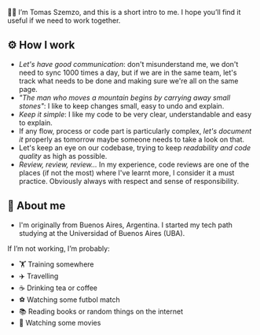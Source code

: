 👋🏽 I’m Tomas Szemzo, and this is a short intro to me. I hope you’ll find it useful if we need to work together.

## ⚙️ How I work

- <em>Let's have good communication</em>: don't misunderstand me, we don't need to sync 1000 times a day, but if we are in the same team, let's track what needs to be done and making sure we're all on the same page.
- <em>"The man who moves a mountain begins by carrying away small stones"</em>: I like to keep changes small, easy to undo and explain.
- <em>Keep it simple</em>: I like my code to be very clear, understandable and easy to explain.
- If any flow, process or code part is particularly complex, <em>let's document it</em> properly as tomorrow maybe someone needs to take a look on that.
- Let's keep an eye on our codebase, trying to keep <em>readability and code quality</em> as high as possible.
- <em>Review, review, review...</em> In my experience, code reviews are one of the places (if not the most) where I've learnt more, I consider it a must practice. Obviously always with respect and sense of responsibility.

## 💫 About me

* I'm originally from Buenos Aires, Argentina. I started my tech path studying at the Universidad of Buenos Aires (UBA).

If I’m not working, I’m probably:
- 🏋️ Training somewhere
- ✈️ Travelling
- ☕ Drinking tea or coffee
- ⚽ Watching some futbol match
- 📚 Reading books or random things on the internet
- 🎥 Watching some movies
